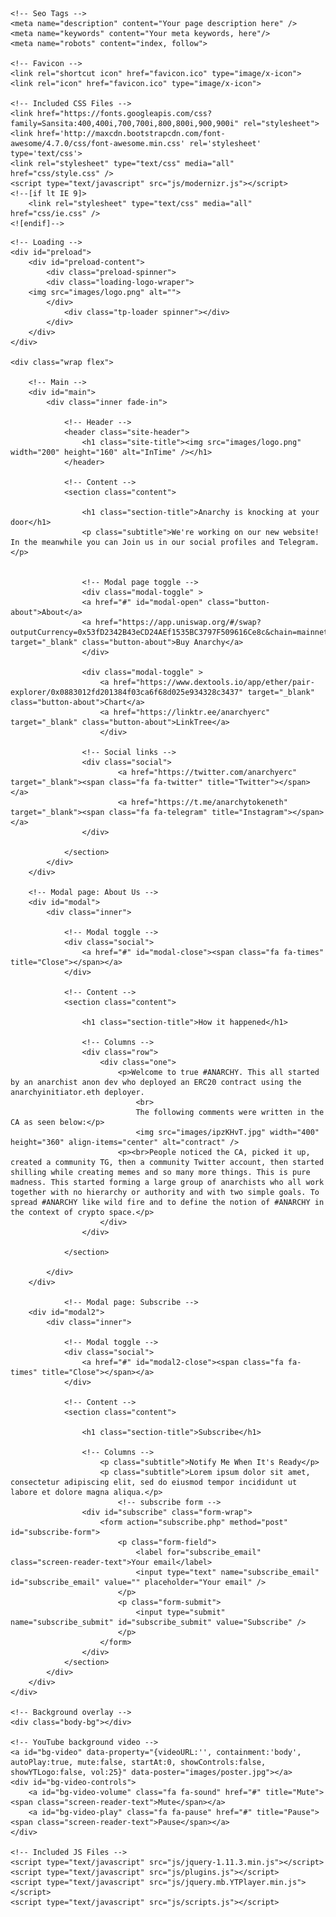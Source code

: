 <html lang="en-US" class="no-js">
<head>
	<meta charset="UTF-8" />
	<meta name="viewport" content="width=device-width, initial-scale=1, maximum-scale=1" />
	<title>Anarchy Token - We are coming soon!</title>
	
	<!-- Seo Tags -->
	<meta name="description" content="Your page description here" />
	<meta name="keywords" content="Your meta keywords, here"/>
	<meta name="robots" content="index, follow"> 

	<!-- Favicon -->
	<link rel="shortcut icon" href="favicon.ico" type="image/x-icon">
	<link rel="icon" href="favicon.ico" type="image/x-icon">

	<!-- Included CSS Files -->
	<link href="https://fonts.googleapis.com/css?family=Sansita:400,400i,700,700i,800,800i,900,900i" rel="stylesheet">
	<link href='http://maxcdn.bootstrapcdn.com/font-awesome/4.7.0/css/font-awesome.min.css' rel='stylesheet' type='text/css'>
	<link rel="stylesheet" type="text/css" media="all" href="css/style.css" />
	<script type="text/javascript" src="js/modernizr.js"></script>
	<!--[if lt IE 9]>
		<link rel="stylesheet" type="text/css" media="all" href="css/ie.css" />
	<![endif]-->
</head>

<body>
	
	<!-- Loading -->
	<div id="preload">
		<div id="preload-content">
			<div class="preload-spinner">
			<div class="loading-logo-wraper">
  		<img src="images/logo.png" alt="">
			</div>
				<div class="tp-loader spinner"></div>
			</div>
		</div>
	</div>
	
	<div class="wrap flex">

		<!-- Main -->
		<div id="main">
			<div class="inner fade-in">

				<!-- Header -->
				<header class="site-header">
					<h1 class="site-title"><img src="images/logo.png" width="200" height="160" alt="InTime" /></h1>
				</header>

				<!-- Content -->
				<section class="content">

					<h1 class="section-title">Anarchy is knocking at your door</h1>
					<p class="subtitle">We're working on our new website! In the meanwhile you can Join us in our social profiles and Telegram.</p>

					
					<!-- Modal page toggle -->
					<div class="modal-toggle" >
					<a href="#" id="modal-open" class="button-about">About</a>
					<a href="https://app.uniswap.org/#/swap?outputCurrency=0x53fD2342B43eCD24AEf1535BC3797F509616Ce8c&chain=mainnet" target="_blank" class="button-about">Buy Anarchy</a>
					</div>

					<div class="modal-toggle" >
						<a href="https://www.dextools.io/app/ether/pair-explorer/0x0883012fd201384f03ca6f68d025e934328c3437" target="_blank" class="button-about">Chart</a>
						<a href="https://linktr.ee/anarchyerc" target="_blank" class="button-about">LinkTree</a>
						</div>

					<!-- Social links -->
					<div class="social">
                            <a href="https://twitter.com/anarchyerc" target="_blank"><span class="fa fa-twitter" title="Twitter"></span></a>
                            <a href="https://t.me/anarchytokeneth" target="_blank"><span class="fa fa-telegram" title="Instagram"></span></a>
					</div>
					
				</section>
			</div>
		</div>

		<!-- Modal page: About Us -->
		<div id="modal">
			<div class="inner">

				<!-- Modal toggle -->
				<div class="social">
					<a href="#" id="modal-close"><span class="fa fa-times" title="Close"></span></a>
				</div>

				<!-- Content -->
				<section class="content">
					
					<h1 class="section-title">How it happened</h1>
					
					<!-- Columns -->
					<div class="row">
						<div class="one">
							<p>Welcome to true #ANARCHY. This all started by an anarchist anon dev who deployed an ERC20 contract using the anarchyinitiator.eth deployer.
								<br>
								The following comments were written in the CA as seen below:</p>
								<img src="images/ipzKHvT.jpg" width="400" height="360" align-items="center" alt="contract" />
							<p><br>People noticed the CA, picked it up, created a community TG, then a community Twitter account, then started shilling while creating memes and so many more things. This is pure madness. This started forming a large group of anarchists who all work together with no hierarchy or authority and with two simple goals. To spread #ANARCHY like wild fire and to define the notion of #ANARCHY in the context of crypto space.</p>
						</div>
					</div>

				</section>

			</div>
		</div>

				<!-- Modal page: Subscribe -->
		<div id="modal2">
			<div class="inner">

				<!-- Modal toggle -->
				<div class="social">
					<a href="#" id="modal2-close"><span class="fa fa-times" title="Close"></span></a>
				</div>

				<!-- Content -->
				<section class="content">
					
					<h1 class="section-title">Subscribe</h1>
					
					<!-- Columns -->
						<p class="subtitle">Notify Me When It's Ready</p>
						<p class="subtitle">Lorem ipsum dolor sit amet, consectetur adipiscing elit, sed do eiusmod tempor incididunt ut labore et dolore magna aliqua.</p>
							<!-- subscribe form -->
					<div id="subscribe" class="form-wrap">
						<form action="subscribe.php" method="post" id="subscribe-form">
							<p class="form-field">
								<label for="subscribe_email" class="screen-reader-text">Your email</label>
								<input type="text" name="subscribe_email" id="subscribe_email" value="" placeholder="Your email" />
							</p>
							<p class="form-submit">
								<input type="submit" name="subscribe_submit" id="subscribe_submit" value="Subscribe" />
							</p>
						</form>
					</div>
				</section>
			</div>
		</div>
	</div>

	<!-- Background overlay -->
	<div class="body-bg"></div>
	
	<!-- YouTube background video -->
	<a id="bg-video" data-property="{videoURL:'', containment:'body', autoPlay:true, mute:false, startAt:0, showControls:false, showYTLogo:false, vol:25}" data-poster="images/poster.jpg"></a>
	<div id="bg-video-controls">
		<a id="bg-video-volume" class="fa fa-sound" href="#" title="Mute"><span class="screen-reader-text">Mute</span></a>
		<a id="bg-video-play" class="fa fa-pause" href="#" title="Pause"><span class="screen-reader-text">Pause</span></a>
	</div>

	<!-- Included JS Files -->
	<script type="text/javascript" src="js/jquery-1.11.3.min.js"></script>
	<script type="text/javascript" src="js/plugins.js"></script>
	<script type="text/javascript" src="js/jquery.mb.YTPlayer.min.js"></script>
	<script type="text/javascript" src="js/scripts.js"></script>
</body>
</html>
